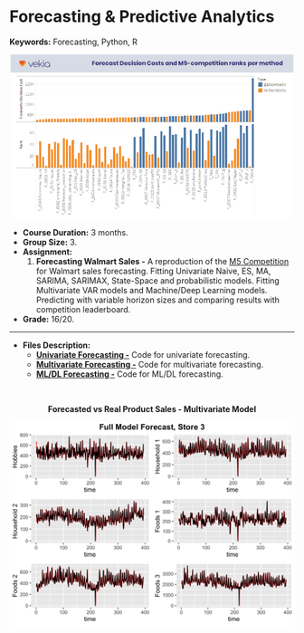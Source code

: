 # Forecasting & Predictive Analytics
 **Keywords:** Forecasting, Python, R

<p align="center">
  <img src="../../images/m5.png" alt="VAE" width="500"/>
</p>

 - **Course Duration:** 3 months.
 - **Group Size:** 3.
 - **Assignment:**
    1. **Forecasting Walmart Sales -** A reproduction of the [M5 Competition](https://mofc.unic.ac.cy/m5-competition/) for Walmart sales forecasting. Fitting Univariate Naive, ES, MA, SARIMA, SARIMAX, State-Space and probabilistic models. Fitting Multivariate VAR models and Machine/Deep Learning models. Predicting with variable horizon sizes and comparing results with competition leaderboard.
 - **Grade:** 16/20.

---

- **Files Description:**
    - **[Univariate Forecasting -](https://github.com/EdouardVilain-Git/EdouardVilain-M2-DSBA/blob/main/3.%20Course%20Assignments/Forecasting%20%26%20Predictive%20Analytics/univariate.html)** Code for univariate forecasting.
    - **[Multivariate Forecasting -](https://github.com/EdouardVilain-Git/EdouardVilain-M2-DSBA/blob/main/3.%20Course%20Assignments/Forecasting%20%26%20Predictive%20Analytics/multivariate.html)** Code for multivariate forecasting.
    - **[ML/DL Forecasting -](https://github.com/EdouardVilain-Git/EdouardVilain-M2-DSBA/blob/main/3.%20Course%20Assignments/Forecasting%20%26%20Predictive%20Analytics/ml.ipynb)** Code for ML/DL forecasting.

<br>

<p align="center">
  <b>Forecasted vs Real Product Sales - Multivariate Model</b>
</p>

<p align="center">
    <img src="./images/multivariateforecast.png" alt="multivariate" width="700"/>
</p>
